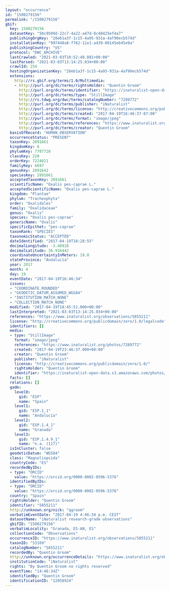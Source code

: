 ```yaml
---
layout: "occurrence"
id: "1500279156"
permalink: "/1500279156"
gbif:
  key: 1500279156
  datasetKey: "50c9509d-22c7-4a22-a47d-8c48425ef4a7"
  publishingOrgKey: "28eb1a3f-1c15-4a95-931a-4af90ecb574d"
  installationKey: "997448a8-f762-11e1-a439-00145eb45e9a"
  publishingCountry: "US"
  protocol: "DWC_ARCHIVE"
  lastCrawled: "2021-03-03T10:52:40.881+00:00"
  lastParsed: "2021-03-03T13:14:25.034+00:00"
  crawlId: 254
  hostingOrganizationKey: "28eb1a3f-1c15-4a95-931a-4af90ecb574d"
  extensions:
    http://rs.gbif.org/terms/1.0/Multimedia:
    - http://purl.org/dc/terms/rightsHolder: "Quentin Groom"
      http://purl.org/dc/terms/identifier: "https://inaturalist-open-data.s3.amazonaws.com/photos/7289772/original.jpeg?1492625140"
      http://purl.org/dc/terms/type: "StillImage"
      http://rs.tdwg.org/dwc/terms/catalogNumber: "7289772"
      http://purl.org/dc/terms/publisher: "iNaturalist"
      http://purl.org/dc/terms/license: "http://creativecommons.org/publicdomain/zero/1.0/"
      http://purl.org/dc/terms/created: "2017-04-19T16:46:37-07:00"
      http://purl.org/dc/terms/format: "image/jpeg"
      http://purl.org/dc/terms/references: "https://www.inaturalist.org/photos/7289772"
      http://purl.org/dc/terms/creator: "Quentin Groom"
  basisOfRecord: "HUMAN_OBSERVATION"
  occurrenceStatus: "PRESENT"
  taxonKey: 2891661
  kingdomKey: 6
  phylumKey: 7707728
  classKey: 220
  orderKey: 7224021
  familyKey: 6697
  genusKey: 2891642
  speciesKey: 2891661
  acceptedTaxonKey: 2891661
  scientificName: "Oxalis pes-caprae L."
  acceptedScientificName: "Oxalis pes-caprae L."
  kingdom: "Plantae"
  phylum: "Tracheophyta"
  order: "Oxalidales"
  family: "Oxalidaceae"
  genus: "Oxalis"
  species: "Oxalis pes-caprae"
  genericName: "Oxalis"
  specificEpithet: "pes-caprae"
  taxonRank: "SPECIES"
  taxonomicStatus: "ACCEPTED"
  dateIdentified: "2017-04-19T18:28:55"
  decimalLongitude: -3.48918
  decimalLatitude: 36.916442
  coordinateUncertaintyInMeters: 10.0
  stateProvince: "Andalucía"
  year: 2017
  month: 4
  day: 19
  eventDate: "2017-04-19T16:46:34"
  issues:
  - "COORDINATE_ROUNDED"
  - "GEODETIC_DATUM_ASSUMED_WGS84"
  - "INSTITUTION_MATCH_NONE"
  - "COLLECTION_MATCH_NONE"
  modified: "2017-04-19T18:45:51.000+00:00"
  lastInterpreted: "2021-03-03T13:14:25.034+00:00"
  references: "https://www.inaturalist.org/observations/5855211"
  license: "http://creativecommons.org/publicdomain/zero/1.0/legalcode"
  identifiers: []
  media:
  - type: "StillImage"
    format: "image/jpeg"
    references: "https://www.inaturalist.org/photos/7289772"
    created: "2017-04-19T23:46:37.000+00:00"
    creator: "Quentin Groom"
    publisher: "iNaturalist"
    license: "http://creativecommons.org/publicdomain/zero/1.0/"
    rightsHolder: "Quentin Groom"
    identifier: "https://inaturalist-open-data.s3.amazonaws.com/photos/7289772/original.jpeg?1492625140"
  facts: []
  relations: []
  gadm:
    level0:
      gid: "ESP"
      name: "Spain"
    level1:
      gid: "ESP.1_1"
      name: "Andalucía"
    level2:
      gid: "ESP.1.4_1"
      name: "Granada"
    level3:
      gid: "ESP.1.4.9_1"
      name: "n.a. (117)"
  isInCluster: false
  geodeticDatum: "WGS84"
  class: "Magnoliopsida"
  countryCode: "ES"
  recordedByIDs:
  - type: "ORCID"
    value: "https://orcid.org/0000-0002-0596-5376"
  identifiedByIDs:
  - type: "ORCID"
    value: "https://orcid.org/0000-0002-0596-5376"
  country: "Spain"
  rightsHolder: "Quentin Groom"
  identifier: "5855211"
  http://unknown.org/nick: "qgroom"
  verbatimEventDate: "2017-04-19 4:46:34 p.m. CEST"
  datasetName: "iNaturalist research-grade observations"
  gbifID: "1500279156"
  verbatimLocality: "Granada, ES-AN, ES"
  collectionCode: "Observations"
  occurrenceID: "https://www.inaturalist.org/observations/5855211"
  taxonID: "53169"
  catalogNumber: "5855211"
  recordedBy: "Quentin Groom"
  http://unknown.org/occurrenceDetails: "https://www.inaturalist.org/observations/5855211"
  institutionCode: "iNaturalist"
  rights: "By Quentin Groom no rights reserved"
  eventTime: "14:46:34Z"
  identifiedBy: "Quentin Groom"
  identificationID: "12058924"
---
```


